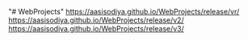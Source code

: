 "# WebProjects" 
https://aasisodiya.github.io/WebProjects/release/vr/
https://aasisodiya.github.io/WebProjects/release/v2/
https://aasisodiya.github.io/WebProjects/release/v3/

